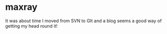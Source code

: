 # maxray
It was about time I moved from SVN to GIt and a blog seems a good way of getting my head round it! 
